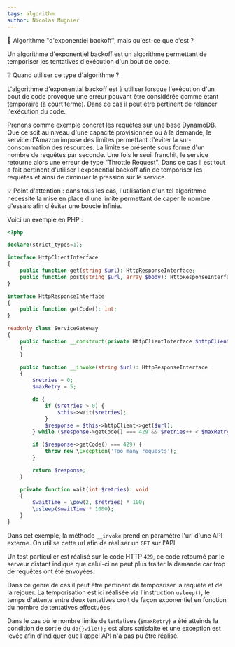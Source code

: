 ```yaml
---
tags: algorithm
author: Nicolas Mugnier
---
```


:pushpin: Algorithme "d'exponentiel backoff", mais qu'est-ce que c'est ?

Un algorithme d'exponentiel backoff est un algorithme permettant de temporiser les tentatives d'exécution d'un bout de code.

:grey_question: Quand utiliser ce type d'algorithme ?

L'algorithme d'exponential backoff est à utiliser lorsque l'exécution d'un bout de code provoque une erreur pouvant être considérée comme étant temporaire (à court terme). Dans ce cas il peut être pertinent de relancer l'exécution du code.

Prenons comme exemple concret les requêtes sur une base DynamoDB. Que ce soit au niveau d'une capacité provisionnée ou à la demande, le service d'Amazon impose des limites permettant d'éviter la sur-consommation des resources. La limite se présente sous forme d'un nombre de requêtes par seconde. Une fois le seuil franchit, le service retourne alors une erreur de type "Throttle Request". Dans ce cas il est tout a fait pertinent d'utiliser l'exponential backoff afin de temporiser les requêtes et ainsi de diminuer la pression sur le service.


:bulb: Point d'attention : dans tous les cas, l'utilisation d'un tel algorithme nécessite la mise en place d'une limite permettant de caper le nombre d'essais afin d'éviter une boucle infinie.

Voici un exemple en PHP : 
```php
<?php

declare(strict_types=1);

interface HttpClientInterface
{
    public function get(string $url): HttpResponseInterface;
    public function post(string $url, array $body): HttpResponseInterface;
}

interface HttpResponseInterface
{
    public function getCode(): int;
}

readonly class ServiceGateway
{
    public function __construct(private HttpClientInterface $httpClient)
    {
    }

    public function __invoke(string $url): HttpResponseInterface
    {
        $retries = 0;
        $maxRetry = 5;

        do {
            if ($retries > 0) {
                $this->wait($retries);
            }
            $response = $this->httpClient->get($url);
        } while ($response->getCode() === 429 && $retries++ < $maxRetry);

        if ($response->getCode() === 429) {
            throw new \Exception('Too many requests');
        }

        return $response;
    }

    private function wait(int $retries): void
    {
        $waitTime = \pow(2, $retries) * 100;
        \usleep($waitTime * 1000);
    }
}
```

Dans cet exemple, la méthode `__invoke` prend en paramètre l'url d'une API externe. On utilise cette url afin de réaliser un `GET` sur l'API.

Un test particulier est réalisé sur le code HTTP `429`, ce code retourné par le serveur distant indique que celui-ci ne peut plus traiter la demande car trop de requêtes ont été envoyées.

Dans ce genre de cas il peut être pertinent de temposriser la requête et de la rejouer. La temporisation est ici réalisée via l'instruction `usleep()`, le temps d'attente entre deux tentatives croit de façon exponentiel en fonction du nombre de tentatives effectuées.

Dans le cas où le nombre limite de tentatives (`$maxRetry`) a été atteinds la condition de sortie du `do{}wile();` est alors satisfaite et une exception est levée afin d'indiquer que l'appel API n'a pas pu être réalisé.